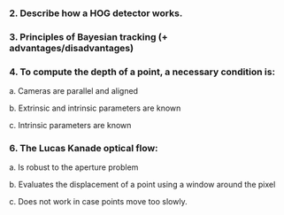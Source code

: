 ### 2. Describe how a HOG detector works.

### 3. Principles of Bayesian tracking (+ advantages/disadvantages)

### 4. To compute the depth of a point, a necessary condition is:

a. Cameras are parallel and aligned

b. Extrinsic and intrinsic parameters are known

c. Intrinsic parameters are known

### 6. The Lucas Kanade optical flow:

a. Is robust to the aperture problem

b. Evaluates the displacement of a point using a window around the pixel

c. Does not work in case points move too slowly.